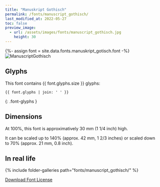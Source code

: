 ```yaml
---
title: "Manuskript Gothisch"
permalink: /fonts/manuscript_gothisch/
last_modified_at: 2022-05-27
toc: false
preview_image:
  - url: /assets/images/fonts/manuscript_gothisch.jpg
    height: 30
---
```

{%- assign font = site.data.fonts.manuskript_gotisch.font -%}
![ManuscriptGothisch](/assets/images/fonts/manuscript_gothisch.jpg)

## Glyphs

This font contains  {{ font.glyphs.size }} glyphs:

```
{{ font.glyphs | join: ' ' }}
```
{: .font-glyphs }

## Dimensions

At 100%, this font is approximatively 30 mm (1 1/4 inch) high.

It can be scaled up to 140% (approx. 42 mm, 1 2/3  inches) or scaled down to  70% (approx.  21 mm, 0.8 inch).

## In real life

{% include folder-galleries path="fonts/manuscript_gothisch/" %}

[Download Font License](https://github.com/inkstitch/inkstitch/tree/main/fonts/manuskript_gotisch/LICENSE)

